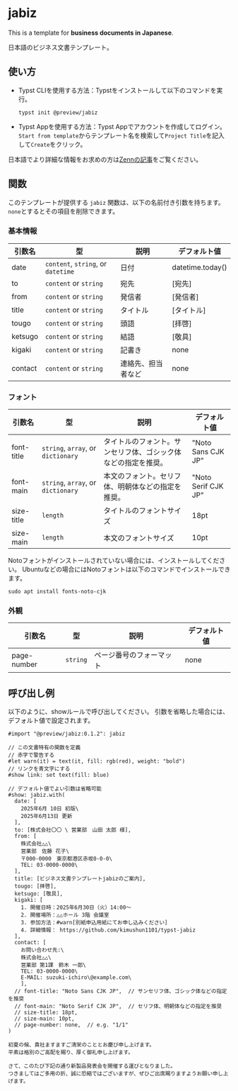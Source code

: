 # jabiz

This is a template for **business documents in Japanese**.

日本語のビジネス文書テンプレート。

## 使い方

- Typst CLIを使用する方法：Typstをインストールして以下のコマンドを実行。

   ```
   typst init @preview/jabiz
   ```

- Typst Appを使用する方法：Typst Appでアカウントを作成してログイン。`Start from template`からテンプレート名を検索して`Project Title`を記入して`Create`をクリック。

日本語でより詳細な情報をお求めの方は[Zennの記事](https://zenn.dev/kimushun1101/articles/typst-template)をご覧ください。

## 関数

このテンプレートが提供する `jabiz` 関数は、以下の名前付き引数を持ちます。
`none`とするとその項目を削除できます。

### 基本情報

| 引数名 | 型 | 説明 | デフォルト値 |
| --- | --- | --- | --- |
| date | `content`, `string`, or `datetime` | 日付 | datetime.today() |
| to | `content` or `string` | 宛先 | [宛先] |
| from | `content` or `string` | 発信者 | [発信者] |
| title | `content` or `string` | タイトル | [タイトル] |
| tougo | `content` or `string` | 頭語 | [拝啓] |
| ketsugo | `content` or `string` | 結語 | [敬具] |
| kigaki | `content` or `string` | 記書き | none |
| contact | `content` or `string` | 連絡先、担当者など | none |

### フォント

| 引数名 | 型 | 説明 | デフォルト値 |
| --- | --- | --- | --- |
| font-title | `string`, `array`, or `dictionary` | タイトルのフォント。サンセリフ体、ゴシック体などの指定を推奨。 | "Noto Sans CJK JP" |
| font-main | `string`, `array`, or `dictionary` | 本文のフォント。セリフ体、明朝体などの指定を推奨。 | "Noto Serif CJK JP" |
| size-title | `length` | タイトルのフォントサイズ | 18pt |
| size-main | `length` | 本文のフォントサイズ | 10pt |

Notoフォントがインストールされていない場合には、インストールしてください。
Ubuntuなどの場合にはNotoフォントは以下のコマンドでインストールできます。

```
sudo apt install fonts-noto-cjk
```

### 外観

| 引数名 | 型 | 説明 | デフォルト値 |
| --- | --- | --- | --- |
| page-number | `string` | ページ番号のフォーマット | none |

## 呼び出し例

以下のように、showルールで呼び出してください。
引数を省略した場合には、デフォルト値で設定されます。

```typ
#import "@preview/jabiz:0.1.2": jabiz

// この文書特有の関数を定義
// 赤字で警告する
#let warn(it) = text(it, fill: rgb(red), weight: "bold")
// リンクを青文字にする
#show link: set text(fill: blue)

// デフォルト値でよい引数は省略可能
#show: jabiz.with(
  date: [
    2025年6月 10日 初版\
    2025年6月13日 更新
  ],
  to: [株式会社〇〇 \ 営業部　山田 太郎 様],
  from: [
    株式会社△△\
    営業部　佐藤 花子\
    〒000-0000　東京都港区赤坂0-0-0\
    TEL: 03-0000-0000\
  ],
  title: [ビジネス文書テンプレートjabizのご案内],
  tougo: [拝啓],
  ketsugo: [敬具],
  kigaki: [
    1. 開催日時：2025年6月30日（火）14:00～
    2. 開催場所：△△ホール 3階 会議室
    3. 参加方法：#warn[別紙申込用紙にてお申し込みください]
    4. 詳細情報： https://github.com/kimushun1101/typst-jabiz
  ],
  contact: [
    お問い合わせ先:\
    株式会社△△\
    営業部 第1課　鈴木 一郎\
    TEL: 03-0000-0000\
    E-MAIL: suzuki-ichiro\@example.com\
    ],
  // font-title: "Noto Sans CJK JP",  // サンセリフ体、ゴシック体などの指定を推奨
  // font-main: "Noto Serif CJK JP",  // セリフ体、明朝体などの指定を推奨
  // size-title: 18pt,
  // size-main: 10pt,
  // page-number: none,  // e.g. "1/1"
)

初夏の候、貴社ますますご清栄のこととお慶び申し上げます。
平素は格別のご高配を賜り、厚く御礼申し上げます。

さて、このたび下記の通り新製品発表会を開催する運びとなりました。
つきましてはご多用の折、誠に恐縮ではございますが、ぜひご出席賜りますようお願い申し上げます。
```
